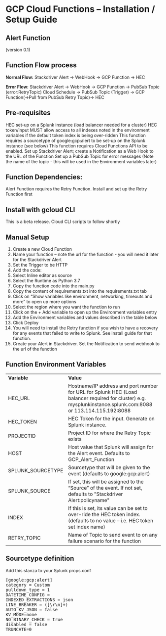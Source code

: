 # GCP Cloud Functions – Installation / Setup Guide

## Alert Function 
(version 0.1)

## **Function Flow process**

**Normal Flow:**
Stackdriver Alert -> WebHook -> GCP Function -> HEC

**Error Flow:** 
Stackdriver Alert -> WebHook -> GCP Function -> PubSub Topic (error:RetryTopic)
Cloud Schedule -> PubSub Topic (Trigger) -> GCP Function(->Pull from PubSub Retry Topic)-> HEC

## **Pre-requisites**

HEC set-up on a Splunk instance (load balancer needed for a cluster)
HEC token/input MUST allow access to all indexes noted in the environment variables if the default token index is being over-ridden
This function requires a sourcetype of google:gcp:alert to be set-up on the Splunk instance (see below)
This function requires Cloud Functions API to be enabled.
Set up Stackdriver Alert; create a Notification as a Web Hook to the URL of the Function
Set up a PubSub Topic for error messages (Note the name of the topic -  this will be used in the Environment variables later)

## **Function Dependencies:**
Alert Function requires the Retry Function. Install and set up the Retry Function first


## Install with gcloud CLI

This is a beta release. Cloud CLI scripts to follow shortly


## **Manual Setup**
1.	Create a new Cloud Function
2.	Name your function – note the url for the function - you will need it later for the Stackdriver Alert
3.	Set the Trigger to be HTTP
4.	Add the code:
5.	Select Inline editor as source
6.	Select the Runtime as Python 3.7
7.	Copy the function code into the main.py
8.	Copy the content of requirements.txt into the requirements.txt tab
9.	Click on “Show variables like environment, networking, timeouts and more” to open up more options
10.	Select the region where you want the function to run
11.	Click on the + Add variable to open up the Environment variables entry
12.	Add the Environment variables and values described in the table below
13.	Click Deploy
14.	You will need to install the Retry function if you wish to have a recovery for any events that failed to write to Splunk. See install guide for that function.
15. Create your Alert in Stackdriver. Set the Notification to send webhook to the url of the function

## **Function Environment Variables**

<table><tr><td><strong>Variable</strong></td><td><strong>Value</strong></td></tr>
<tr><td>HEC_URL</td><td>Hostname/IP address and port number for URL for Splunk HEC (Load balancer required for cluster)
e.g. mysplunkinstance.splunk.com:8088 or 113.114.115.192:8088</td></tr>
<tr><td>HEC_TOKEN</td><td>HEC Token for the input. Generate on Splunk instance.</td></tr>
<tr><td>PROJECTID</td><td>Project ID for where the Retry Topic exists</td></tr>
<tr><td>HOST</td><td>Host value that Splunk will assign for the Alert event. Defaults to GCP_Alert_Function</td></tr>
<tr><td>SPLUNK_SOURCETYPE</td><td>Sourcetype that will be given to the event (defaults to google:gcp:alert)</td></tr>
<tr><td>SPLUNK_SOURCE</td><td>If set, this will be assigned to the “Source” of the event. If not set, defaults to "Stackdriver Alert:policyname"</td></tr>
<tr><td>INDEX</td><td>If this is set, its value can be set to over-ride the HEC token index. (defaults to no value – i.e. HEC token set index name)</td></tr>
<tr><td>RETRY_TOPIC</td><td>Name of Topic to send event to on any failure scenario for the function</td></tr>
</table>



## **Sourcetype definition**

Add this stanza to your Splunk props.conf
<pre>
[google:gcp:alert]
category = Custom
pulldown_type = 1
DATETIME_CONFIG = 
INDEXED_EXTRACTIONS = json
LINE_BREAKER = ([\r\n]+)
AUTO_KV_JSON = false
KV_MODE=none
NO_BINARY_CHECK = true
disabled = false
TRUNCATE=0
</pre>



